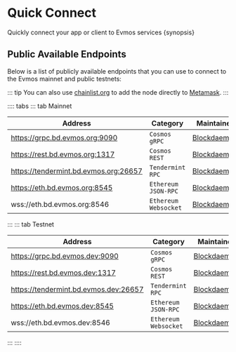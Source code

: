 <!--
order: 2
-->

# Quick Connect

Quickly connect your app or client to Evmos services {synopsis}

## Public Available Endpoints

Below is a list of publicly available endpoints that you can use to connect to the Evmos mainnet and
public testnets:

::: tip
You can also use [chainlist.org](https://chainlist.org/) to add the node directly to [Metamask](./../users/wallets/metamask.md#automatic-import).
:::

<!-- markdown-link-check-disable -->
:::: tabs
::: tab Mainnet

| Address                                                                        | Category               | Maintainer                              |
| ------------------------------------------------------------------------------ | ---------------------- | --------------------------------------- |
| https://grpc.bd.evmos.org:9090                                                 | `Cosmos` `gRPC`        | [Blockdaemon](https://blockdaemon.com/) |
| https://rest.bd.evmos.org:1317                                                 | `Cosmos` `REST`        | [Blockdaemon](https://blockdaemon.com/) |
| https://tendermint.bd.evmos.org:26657                                          | `Tendermint` `RPC`     | [Blockdaemon](https://blockdaemon.com/) |
| https://eth.bd.evmos.org:8545                                                  | `Ethereum` `JSON-RPC`  | [Blockdaemon](https://blockdaemon.com/) |
| wss://eth.bd.evmos.org:8546                                                    | `Ethereum` `Websocket` | [Blockdaemon](https://blockdaemon.com/) |
:::
::: tab Testnet
<!-- markdown-link-check-disable -->

| Address                                                                        | Category               | Maintainer                              |
| ------------------------------------------------------------------------------ | ---------------------- | --------------------------------------- |
| https://grpc.bd.evmos.dev:9090                                                 | `Cosmos` `gRPC`        | [Blockdaemon](https://blockdaemon.com/) |
| https://rest.bd.evmos.dev:1317                                                 | `Cosmos` `REST`        | [Blockdaemon](https://blockdaemon.com/) |
| https://tendermint.bd.evmos.dev:26657                                          | `Tendermint` `RPC`     | [Blockdaemon](https://blockdaemon.com/) |
| https://eth.bd.evmos.dev:8545                                                  | `Ethereum` `JSON-RPC`  | [Blockdaemon](https://blockdaemon.com/) |
| wss://eth.bd.evmos.dev:8546                                                    | `Ethereum` `Websocket` | [Blockdaemon](https://blockdaemon.com/) |
:::
::::
